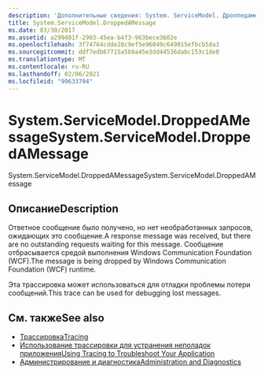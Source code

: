 ```yaml
---
description: 'Дополнительные сведения: System. ServiceModel. Дроппедамессаже'
title: System.ServiceModel.DroppedAMessage
ms.date: 03/30/2017
ms.assetid: a299401f-2983-45ea-b4f3-963bece3602e
ms.openlocfilehash: 3f74764cdde28c9ef5e96049c649015efbcb5da3
ms.sourcegitcommit: ddf7edb67715a5b9a45e3dd44536dabc153c1de0
ms.translationtype: MT
ms.contentlocale: ru-RU
ms.lasthandoff: 02/06/2021
ms.locfileid: "99633794"
---
```

# <a name="systemservicemodeldroppedamessage"></a><span data-ttu-id="4c524-103">System.ServiceModel.DroppedAMessage</span><span class="sxs-lookup"><span data-stu-id="4c524-103">System.ServiceModel.DroppedAMessage</span></span>

<span data-ttu-id="4c524-104">System.ServiceModel.DroppedAMessage</span><span class="sxs-lookup"><span data-stu-id="4c524-104">System.ServiceModel.DroppedAMessage</span></span>  
  
## <a name="description"></a><span data-ttu-id="4c524-105">Описание</span><span class="sxs-lookup"><span data-stu-id="4c524-105">Description</span></span>  

 <span data-ttu-id="4c524-106">Ответное сообщение было получено, но нет необработанных запросов, ожидающих это сообщение.</span><span class="sxs-lookup"><span data-stu-id="4c524-106">A response message was received, but there are no outstanding requests waiting for this message.</span></span> <span data-ttu-id="4c524-107">Сообщение отбрасывается средой выполнения Windows Communication Foundation (WCF).</span><span class="sxs-lookup"><span data-stu-id="4c524-107">The message is being dropped by Windows Communication Foundation (WCF) runtime.</span></span>  
  
 <span data-ttu-id="4c524-108">Эта трассировка может использоваться для отладки проблемы потери сообщений.</span><span class="sxs-lookup"><span data-stu-id="4c524-108">This trace can be used for debugging lost messages.</span></span>  
  
## <a name="see-also"></a><span data-ttu-id="4c524-109">См. также</span><span class="sxs-lookup"><span data-stu-id="4c524-109">See also</span></span>

- [<span data-ttu-id="4c524-110">Трассировка</span><span class="sxs-lookup"><span data-stu-id="4c524-110">Tracing</span></span>](index.md)
- [<span data-ttu-id="4c524-111">Использование трассировки для устранения неполадок приложения</span><span class="sxs-lookup"><span data-stu-id="4c524-111">Using Tracing to Troubleshoot Your Application</span></span>](using-tracing-to-troubleshoot-your-application.md)
- [<span data-ttu-id="4c524-112">Администрирование и диагностика</span><span class="sxs-lookup"><span data-stu-id="4c524-112">Administration and Diagnostics</span></span>](../index.md)
